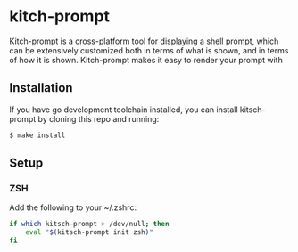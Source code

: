 # kitch-prompt

Kitch-prompt is a cross-platform tool for displaying a shell prompt, which can be extensively customized both in terms of what is shown, and in terms of how it is shown.  Kitch-prompt makes it easy to render your prompt with

## Installation

If you have go development toolchain installed, you can install kitsch-prompt by cloning this repo and running:

```sh
$ make install
```

## Setup

### ZSH

Add the following to your ~/.zshrc:

```sh
if which kitsch-prompt > /dev/null; then
    eval "$(kitsch-prompt init zsh)"
fi
```
